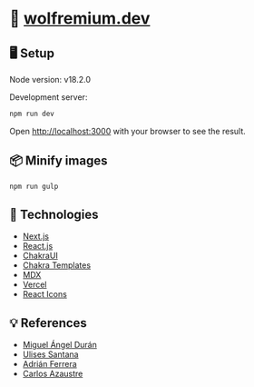 # 🔗 [wolfremium.dev](https://www.wolfremium.dev/)

## 🖥 Setup

Node version: v18.2.0

Development server:

```bash
npm run dev
```

Open [http://localhost:3000](http://localhost:3000) with your browser to see the
result.

## 📦 Minify images

```bash
npm run gulp
```

## 🤖 Technologies

- [Next.js](https://nextjs.org/)
- [React.js](https://es.reactjs.org/)
- [ChakraUI](https://chakra-ui.com/)
- [Chakra Templates](https://chakra-templates.dev/)
- [MDX](https://mdxjs.com/)
- [Vercel](https://vercel.com/)
- [React Icons](https://react-icons.github.io/react-icons/)

## 💡 References

- [Miguel Ángel Durán](https://github.com/midudev)
- [Ulises Santana](https://github.com/ulisesantana/ulisesantana)
- [Adrián Ferrera](https://adrianferrera.com/)
- [Carlos Azaustre](https://github.com/carlosazaustre)
